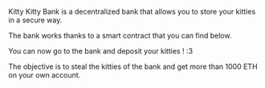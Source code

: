Kitty Kitty Bank is a decentralized bank that allows you to store your kitties in a secure way.

The bank works thanks to a smart contract that you can find below.

You can now go to the bank and deposit your kitties ! :3

The objective is to steal the kitties of the bank and get more than 1000 ETH on your own account.
